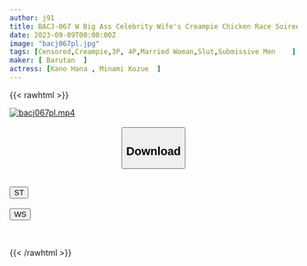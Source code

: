 ```yaml
---
author: j91
title: BACJ-067 W Big Ass Celebrity Wife's Creampie Chicken Race Soiree Who Teases And Plays With The Bottom Male's Ji Po With Continuous Raw Saddle Piston
date: 2023-09-09T00:00:00Z
image: "bacj067pl.jpg"
tags: [Censored,Creampie,3P, 4P,Married Woman,Slut,Submissive Men	 ]
maker: [ Barutan  ]
actress: [Kano Hana , Minami Kozue  ]
---
```



{{< rawhtml >}}

<div class="video" data-videoid="3PRzqwZpQOtlmL">
    <a href="javascript:;">
        <img src="https://my.j91.asia/posts/bacj067pl/bacj067pl.jpg" width="WIDTH" height="HEIGHT" alt="bacj067pl.mp4" loading="lazy">
    </a>
</div>

<script type="text/javascript" src="https://j91.asia/asset/on-demand-st.js"></script>

<br>
  <link rel="stylesheet" href="https://j91.asia/asset/bs5.css">
  
  <center>
  <button class="btn btn-primary" type="button" data-bs-toggle="collapse" data-bs-target=".multi-collapse" aria-expanded="false" aria-controls="multiCollapseExample1 multiCollapseExample2"><h2>Download</h2></button></center>
</p>
<div class="row">
  <div class="col">
    <div class="collapse multi-collapse" id="multiCollapseExample1">
      <div class="card card-body">
	      	      <br>
<div class="buttons">  
<a href="https://streamtape.to/v/3PRzqwZpQOtlmL"><button class="btn-hover color-3"><i class="fa fa-download"></i> ST</button></a></div>
    </div>
  </div>
</div>
  <div class="col">
    <div class="collapse multi-collapse" id="multiCollapseExample2">
      <div class="card card-body">
	      <br>
<div class="buttons">
    <a href="https://wolfstream.tv/vxa9ii9xhmh1"><button class="btn-hover color-9"><i class="fa fa-download"></i> WS</button></a></div>
<br><br>
      </div>
    </div>
  </div>
</div>

{{< /rawhtml >}}